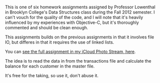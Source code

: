 This is one of six homework assignments assigned by Professor Lowenthal in Brooklyn College's Data Structures class during the Fall 2012 semester.  I can't vouch for the quality of the code, and I will note that it's heavily influenced by my experiences with Objective-C, but it's thoroughly commented and should be clean enough. 

This assignments builds on the previous assignments in that it involves file IO, but differes in that it requires the use of linked lists.

You can [see the full assignment in my iCloud Photo Stream, here](https://www.icloud.com/photostream/#A1532ODWBszbz).

The idea is to read the data in from the transactions file and calculate the balance for each customer in the master file.

It's free for the taking, so use it, don't abuse it.
